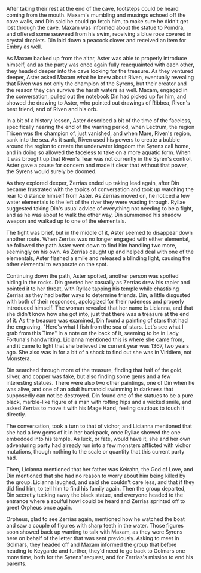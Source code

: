 After taking their rest at the end of the cave, footsteps could be heard coming
from the mouth. Maxam's mumbling and musings echoed off the cave walls, and Din
said he could go fetch him, to make sure he didn't get lost through the cave.
Maxam was informed about the statue to Pomdra, and offered some seaweed from his
swim, receiving a blue rose covered in crystal droplets. Din laid down a peacock
clover and received an item for Embry as well.

As Maxam backed up from the altar, Aster was able to properly introduce himself,
and as the party was once again fully reacquainted with each other, they headed
deeper into the cave looking for the treasure. As they ventured deeper, Aster
asked Maxam what he knew about Riven, eventually revealing that Riven was not
only the champion of the Syrens, but their creator and the reason they can
survive the harsh waters as well. Maxam, engaged in the conversation, pulled out
the notebook Din had picked up for him, and showed the drawing to Aster, who
pointed out drawings of Ribbea, Riven's best friend, and of Riven and his orb.

In a bit of a history lesson, Aster described a bit of the time of the faceless,
specifically nearing the end of the warring period, when Lectrum, the region
Tricen was the champion of, just vanished, and when Mare, Riven's region, sank
into the sea. As it sank, Riven used his powers to create a bubble around the
region to create the underwater kingdom the Syrens call home, and in doing so
allowed the faceless to take on a more aquatic form. When it was brought up that
Riven's Tear was not currently in the Syren's control, Aster gave a pause for
concern and made it clear that without that power, the Syrens would surely be
doomed.

As they explored deeper, Zerrias ended up taking lead again, after Din became
frustrated with the topics of conversation and took up watching the rear to
distance himself from Aster. As Zerrias moved on, he noticed a few water
elementals to the left of the river they were wading through. Ryllae suggested
taking Din's usual advice of everything not needing to be a fight, and as he was
about to walk the other way, Din summoned his shadow weapon and walked up to one
of the elementals.

The fight was brief, but in the middle of it, Aster seemed to disappear down
another route. When Zerrias was no longer engaged with either elemental, he
followed the path Aster went down to find him handling two more, seemingly on
his own. As Zerrias caught up and helped deal with one of the elementals, Aster
flashed a smile and released a blinding light, causing the other elemental to
evaporate on the spot.

Continuing down the path, Aster spotted, another person was spotted hiding in
the rocks. Din greeted her casually as Zerrias drew his rapier and pointed it to
her throat, with Ryllae tapping his temple while chastising Zerrias as they had
better ways to determine friends. Din, a little disgusted with both of their
responses, apologized for their rudeness and properly introduced himself. The
woman revealed that her name is Licianna, and that she didn't know how she got
into, just that there was a treasure at the end of it. As the treasure was
examined, Din found a painting of stars that had the engraving, "Here's what I
fish from the sea of stars. Let's see what I grab from this Time" in a note on
the back of it, seeming to be in Lady Fortuna's handwriting. Licianna mentioned
this is where she came from, and it came to light that she believed the current
year was 1367, two years ago. She also was in for a bit of a shock to find out
she was in Viridiem, not Monstera.

Din searched through more of the treasure, finding that half of the gold,
silver, and copper was fake, but also finding some gems and a few interesting
statues. There were also two other paintings, one of Din when he was alive, and
one of an adult humanoid swimming in darkness that supposedly can not be
destroyed. Din found one of the statues to be a pure black, marble-like figure
of a man with rotting hips and a wicked smile, and asked Zerrias to move it with
his Mage Hand, feeling cautious to touch it directly.

The conversation, took a turn to that of vichor, and Licianna mentioned that she
had a few gems of it in her backpack, once Ryllae showed the one embedded into
his temple. As luck, or fate, would have it, she and her own adventuring party
had already run into a few monsters afflicted with vichor mutations, though
nothing to the scale or quantity that this current party had.

Then, Licianna mentioned that her father was Keirahn, the God of Love, and Din
mentioned that she had no reason to worry about him being killed by the group.
Licianna laughed, and said she couldn't care less, and that if they did find
him, to tell him to find his family again. Then the group departed, Din secretly
tucking away the black statue, and everyone headed to the entrance where a
soulful howl could be heard and Zerrias sprinted off to greet Orpheus once
again.

Orpheus, glad to see Zerrias again, mentioned how he watched the boat and saw a
couple of figures with sharp teeth in the water. Those figures soon showed back
up wanting to talk with Maxam, as they were Syrens here on behalf of the letter
that was sent previously. Asking to meet in Golmars, they headed off and Maxam
informed the group that before heading to Keygarde and further, they'd need to
go back to Golmars one more time, both for the Syrens' request, and for
Zerrias's mission to end his parents.
